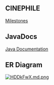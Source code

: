 ## CINEPHILE
[Milestones](https://github.com/fssa-batch3/sec_a_utchikanna.neelakandan__corejava_project_2/milestones) 

## JavaDocs
[Java Documentation](https://fssa-batch3.github.io/sec_a_utchikanna.neelakandan__corejava_project_2/)

## ER Diagram

[![HDDkFwX.md.png](https://drive.google.com/file/d/1hmMDJFUTARFsZIC6FfcVaKZ2a-8vV13c/view?usp=drive_link)](https://freeimage.host/i/Jq9M07a)
